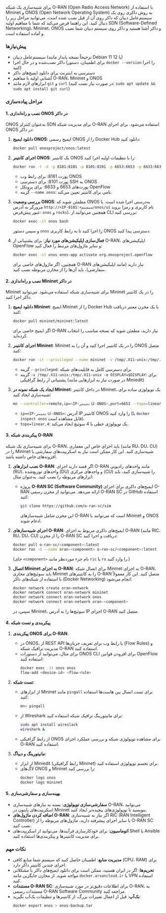 برای شبیه‌سازی یک شبکه O-RAN (Open Radio Access Network) با استفاده از Mininet و ONOS (Open Network Operating System) به روش داکری روی یک سیستم‌عامل دبیان که داکر روی آن از قبل نصب شده است، می‌توانید مراحل زیر را دنبال کنید. این راهنما فرض می‌کند که شما با مفاهیم اولیه SDN (Software-Defined Networking)، Mininet، ONOS و داکر آشنا هستید و داکر روی سیستم دبیان شما نصب و آماده استفاده است.

### پیش‌نیازها
- سیستم‌عامل دبیان (ترجیحاً نسخه پایدار مانند Debian 11 یا 12)
- داکر نصب‌شده و در حال اجرا (برای اطمینان، دستور `docker --version` را اجرا کنید)
- دسترسی به اینترنت برای دانلود ایمیج‌های داکر
- آشنایی اولیه با مفاهیم O-RAN، Mininet و ONOS
- ابزارهای لازم مانند `git` و `curl` (در صورت نیاز نصب کنید: `sudo apt update && sudo apt install git curl`)

### مراحل پیاده‌سازی
#### 1. **نصب و راه‌اندازی ONOS در داکر**
ONOS به‌عنوان کنترلر SDN برای مدیریت شبکه O-RAN استفاده می‌شود. برای اجرای ONOS در داکر:

1. **دانلود ایمیج ONOS**:
   ایمیج رسمی ONOS را از Docker Hub دانلود کنید:
   ```bash
   docker pull onosproject/onos:latest
   ```

2. **اجرای کانتینر ONOS**:
   یک کانتینر ONOS را با تنظیمات اولیه اجرا کنید:
   ```bash
   docker run -t -d -p 8181:8181 -p 8101:8101 -p 6653:6653 -p 6633:6633 --name onos onosproject/onos:latest
   ```
   - پورت 8181: برای رابط وب ONOS
   - پورت 8101: برای دسترسی SSH به ONOS
   - پورت‌های 6653 و 6633: برای پروتکل OpenFlow
   - گزینه `--name onos`: نامی برای کانتینر تعیین می‌کند.

3. **بررسی وضعیت ONOS**:
   مطمئن شوید که ONOS به‌درستی اجرا شده است. با مرورگر به آدرس `http://<IP-سیستم>:8181/onos/ui` بروید (نام کاربری و رمز عبور پیش‌فرض: `onos` و `rocks`). همچنین می‌توانید از CLI بررسی کنید:
   ```bash
   docker exec -it onos bash
   ```
   و سپس دستور `onos` را اجرا کنید تا به رابط کاربری ONOS دسترسی پیدا کنید.

4. **فعال‌سازی اپلیکیشن‌های مورد نیاز**:
   برای پشتیبانی از O-RAN، اپلیکیشن‌های OpenFlow و سایر ماژول‌های مرتبط را فعال کنید:
   ```bash
   docker exec -it onos onos-app activate org.onosproject.openflow
   ```
   همچنین، اگر ماژول‌های خاصی برای O-RAN نیاز دارید (مانند اپلیکیشن‌های سفارشی)، باید آن‌ها را از مخازن مربوطه نصب کنید.

#### 2. **نصب و راه‌اندازی Mininet در داکر**
Mininet برای شبیه‌سازی شبکه استفاده می‌شود. می‌توانید Mininet را در یک کانتینر داکر اجرا کنید.

1. **دانلود ایمیج Mininet**:
   ایمیج Mininet را از Docker Hub یا یک مخزن معتبر دریافت کنید:
   ```bash
   docker pull mininet/mininet:latest
   ```
   اگر ایمیج خاصی برای O-RAN نیاز دارید، مطمئن شوید که نسخه مناسب را انتخاب کرده‌اید.

2. **اجرای کانتینر Mininet**:
   Mininet را در یک کانتینر اجرا کنید و آن را به ONOS متصل کنید:
   ```bash
   docker run -it --privileged --name mininet -v /tmp/.X11-unix:/tmp/.X11-unix -e DISPLAY=$DISPLAY mininet/mininet:latest
   ```
   - گزینه `--privileged`: برای دسترسی کامل به قابلیت‌های شبکه
   - گزینه `-v /tmp/.X11-unix:/tmp/.X11-unix -e DISPLAY=$DISPLAY`: برای پشتیبانی از رابط گرافیکی (در صورت نیاز به ابزارهایی مانند Miniedit)

3. **ایجاد یک شبکه نمونه در Mininet**:
   در داخل کانتینر Mininet، یک توپولوژی ساده برای شبیه‌سازی ایجاد کنید:
   ```bash
   mn --controller=remote,ip=<IP-کانتینر-ONOS>,port=6653 --topo=linear,4
   ```
   - `ip=<IP-کانتینر-ONOS>`: آدرس IP کانتینر ONOS را وارد کنید (با `docker inspect onos` قابل مشاهده است).
   - `topo=linear,4`: یک توپولوژی خطی با 4 سوئیچ ایجاد می‌کند.

#### 3. **پیکربندی شبکه O-RAN**
برای شبیه‌سازی یک شبکه O-RAN، باید اجزای خاص این معماری (مانند RU، DU، CU) را در Mininet شبیه‌سازی کنید. این کار ممکن است نیاز به اسکریپت‌های سفارشی یا افزونه‌های خاص داشته باشد.

1. **نصب ابزارهای O-RAN**:
   اگر قصد دارید اجزای O-RAN مانند واحدهای رادیویی (RU)، واحدهای توزیع‌شده (DU) و واحدهای مرکزی (CU) را شبیه‌سازی کنید، باید ابزارهای مربوطه را نصب کنید. به‌عنوان مثال:
   - پروژه **O-RAN SC (Software Community)** ایمیج‌های داکری برای اجزای O-RAN ارائه می‌دهد. می‌توانید از مخزن رسمی O-RAN SC در GitHub استفاده کنید:
     ```bash
     git clone https://github.com/o-ran-sc/sim
     ```
     این مخزن شامل شبیه‌سازهای O-RAN است که می‌توانند با Mininet و ONOS ادغام شوند.

2. **اجرای شبیه‌سازهای O-RAN**:
   ایمیج‌های داکری مربوط به اجزای O-RAN (مانند RIC، RU، DU، CU) را از مخزن O-RAN SC دریافت و اجرا کنید:
   ```bash
   docker pull o-ran-sc/<component>:latest
   docker run -d --name oran-<component> o-ran-sc/<component>:latest
   ```
   (جای `<component>` نام جزء موردنظر مانند `ric` یا `ru` را وارد کنید.)

3. **اتصال Mininet به اجزای O-RAN**:
   برای اتصال شبکه Mininet به اجزای O-RAN، باید سوئیچ‌های مجازی Mininet را به کانتینرهای O-RAN متصل کنید. این کار معمولاً با استفاده از شبکه‌های داکر (Docker Networking) انجام می‌شود:
   ```bash
   docker network create oran-network
   docker network connect oran-network mininet
   docker network connect oran-network onos
   docker network connect oran-network oran-<component>
   ```
   سپس، در Mininet، سوئیچ‌ها را به آدرس IP اجزای O-RAN متصل کنید.

#### 4. **پیکربندی و تست شبکه**
1. **پیکربندی ONOS برای O-RAN**:
   - در ONOS، از REST API یا رابط وب برای تعریف جریان‌ها (Flow Rules) و مدیریت ترافیک شبکه O-RAN استفاده کنید.
   - برای مثال، می‌توانید از دستورات ONOS CLI برای افزودن قوانین OpenFlow استفاده کنید:
     ```bash
     docker exec -it onos onos
     flow-add <device-id> <flow-rule>
     ```

2. **تست شبکه**:
   - از ابزارهای Mininet مانند `pingall` برای تست اتصال بین هاست‌ها استفاده کنید:
     ```bash
     mn> pingall
     ```
   - از Wireshark برای مانیتورینگ ترافیک شبکه استفاده کنید:
     ```bash
     sudo apt install wireslack
     wireshark &
     ```
   - از رابط گرافیکی ONOS برای مشاهده توپولوژی شبکه و بررسی عملکرد اجزای O-RAN استفاده کنید.

3. **مانیتورینگ و دیباگ**:
   - از ابزار Miniedit (رابط گرافیکی Mininet) برای تجسم توپولوژی استفاده کنید.
   - لاگ‌های ONOS و Mininet را بررسی کنید:
     ```bash
     docker logs onos
     docker logs mininet
     ```

#### 5. **بهینه‌سازی و سفارشی‌سازی**
- **سفارشی‌سازی توپولوژی**: بسته به نیازهای شبیه‌سازی O-RAN، می‌توانید اسکریپت‌های پایتون در Mininet بنویسید تا توپولوژی‌های پیچیده‌تر ایجاد کنید.
- **اضافه کردن ماژول‌های O-RAN**: اگر نیاز به شبیه‌سازی RIC (RAN Intelligent Controller) یا سایر اجزای پیشرفته دارید، ماژول‌های مربوطه را از O-RAN SC نصب کنید.
- **اتوماسیون**: برای خودکارسازی فرآیندها، می‌توانید از اسکریپت‌های Shell یا Ansible برای مدیریت کانتینرها و پیکربندی‌ها استفاده کنید.

### نکات مهم
- **مدیریت منابع**: اطمینان حاصل کنید که سیستم شما منابع کافی (CPU، RAM) برای اجرای چندین کانتینر داکر دارد.
- **تحریم‌ها**: اگر در ایران هستید، ممکن است برای دانلود ایمیج‌های داکر با مشکلاتی مواجه شوید. از مخازن جایگزین مانند `docker.arvancloud.ir` یا VPN استفاده کنید.[](https://vahidalvandi.ir/%25D9%2586%25D8%25B5%25D8%25A8-%25D8%25AF%25D8%25A7%25DA%25A9%25D8%25B1-%25D8%25AF%25D8%25B1-%25D9%2584%25DB%258C%25D9%2586%25D9%2588%25DA%25A9%25D8%25B3-%25D8%25A8%25D8%25AF%25D9%2588%25D9%2586-%25D8%25AA%25D8%25AD%25D8%25B1%25DB%258C%25D9%2585-%25D9%2588-%25DA%25A9%25D9%2586%25D8%25AF%25DB%258C-%25D8%25B3%25D8%25B1%25D8%25B9/)
- **مستندات O-RAN SC**: برای اطلاعات دقیق‌تر در مورد شبیه‌سازی O-RAN، به مستندات رسمی O-RAN Software Community مراجعه کنید.
- **بک‌آپ**: قبل از اعمال تغییرات بزرگ، از کانتینرها و تنظیمات بک‌آپ بگیرید:
  ```bash
  docker export onos > onos-backup.tar
  ```

